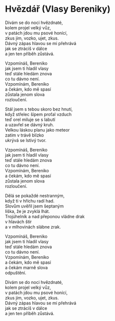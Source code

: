 # Hvězdář (Vlasy Bereniky)

Dívám se do noci hvězdnaté,  
kolem projel velký vůz,  
v patách jdou mu psové honící,  
zkus jim, vozko, ujet, zkus.  
Dávný zápas hlavou se mi přehrává  
jak se ztrácíš v dálce  
a jen ten příběh zůstává.

Vzpomínáš, Bereniko  
jak jsem ti hladil vlasy  
teď stále hledám znova  
co tu dávno není.  
Vzpomínám, Bereniko  
a čekám, kdo mě spasí  
zůstala jenom slova  
rozloučení.

Stál jsem s tebou skoro bez hnutí,    
když střelec šípem proťal vzduch  
teď orel miluje se s labutí  
a uzavřel se dávný kruh.  
Velkou láskou planu jako meteor  
zatím v trávě blízko   
ukrývá se lstivý tvor.

Vzpomínáš, Bereniko  
jak jsem ti hladil vlasy  
teď stále hledám znova  
co tu dávno není.  
Vzpomínám, Bereniko  
a čekám, kdo mě spasí  
zůstala jenom slova  
rozloučení.

Dělá se pokaždé nestranným,  
když ti v hříchu radí had.  
Slovům uvěřil jsem šeptaným  
liška, že je zvyklá lhát.  
Trojúhelník a nad přeponou vládne drak  
v hlavách štír  
a v mlhovinách slábne zrak.

Vzpomínáš, Bereniko  
jak jsem ti hladil vlasy  
teď stále hledám znova  
co tu dávno není.  
Vzpomínám, Bereniko  
a čekám, kdo mě spasí  
a čekám marně slova  
odpuštění.

Dívám se do noci hvězdnaté,  
kolem projel velký vůz,  
v patách jdou mu psové honící,  
zkus jim, vozko, ujet, zkus.  
Dávný zápas hlavou se mi přehrává  
jak se ztrácíš v dálce  
a jen ten příběh zůstává.
